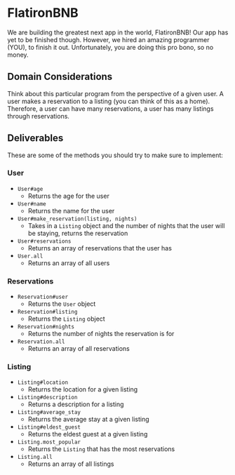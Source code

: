 # FlatironBNB
We are building the greatest next app in the world, FlatironBNB! Our app has yet to be finished though. However, we hired an amazing programmer (YOU), to finish it out. Unfortunately, you are doing this pro bono, so no money.

## Domain Considerations
Think about this particular program from the perspective of a given user. A user makes a reservation to a listing (you can think of this as a home). Therefore, a user can have many reservations, a user has many listings through reservations.

## Deliverables
These are some of the methods you should try to make sure to implement:

### User
+ `User#age`
  + Returns the age for the user
+ `User#name`
  + Returns the name for the user
+ `User#make_reservation(listing, nights)`
  + Takes in a `Listing` object and the number of nights that the user will be staying, returns the reservation
+ `User#reservations`
  + Returns an array of reservations that the user has
+ `User.all`
  + Returns an array of all users

### Reservations
+ `Reservation#user`
  + Returns the `User` object
+ `Reservation#listing`
  + Returns the `Listing` object
+ `Reservation#nights`
  + Returns the number of nights the reservation is for
+ `Reservation.all`
  + Returns an array of all reservations

### Listing
+ `Listing#location`
  + Returns the location for a given listing
+ `Listing#description`
  + Returns a description for a listing
+ `Listing#average_stay`
  + Returns the average stay at a given listing
+ `Listing#eldest_guest`
  + Returns the eldest guest at a given listing
+ `Listing.most_popular`
  + Returns the `Listing` that has the most reservations
+ `Listing.all`
  + Returns an array of all listings
